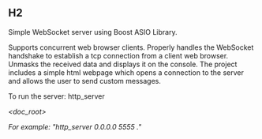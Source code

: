 ## H2
Simple WebSocket server using Boost ASIO Library.

Supports concurrent web browser clients.
Properly handles the WebSocket handshake to establish a tcp connection from a client web browser.
Unmasks the received data and displays it on the console.
The project includes a simple html webpage which opens a connection to the server and allows the user to send custom messages.

To run the server: http_server <address> <port> <doc_root>

For example: "http_server 0.0.0.0 5555 ."